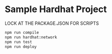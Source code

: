 # Sample Hardhat Project

LOCK AT THE PACKAGE.JSON FOR SCRIPTS

```bash
npm run compile
npm run hardhat:network
npm run test
npm run deploy
```
